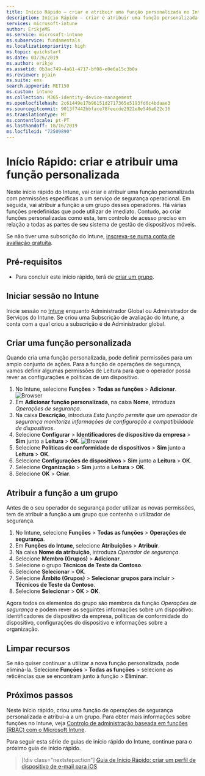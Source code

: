 ```yaml
---
title: Início Rápido – criar e atribuir uma função personalizada no Intune
description: Início Rápido – criar e atribuir uma função personalizada a um gestor de dispositivos remotos.
services: microsoft-intune
author: ErikjeMS
ms.service: microsoft-intune
ms.subservice: fundamentals
ms.localizationpriority: high
ms.topic: quickstart
ms.date: 03/26/2019
ms.author: erikje
ms.assetid: 0b3ac749-4a61-4717-bf08-e0e6a15c3b0a
ms.reviewer: pjain
ms.suite: ems
search.appverid: MET150
ms.custom: intune
ms.collection: M365-identity-device-management
ms.openlocfilehash: 2c61449e17b96151d2717365e5193fd6c4bdaae3
ms.sourcegitcommit: 9013f7442bbface78feecde2922e8e546a622c16
ms.translationtype: MT
ms.contentlocale: pt-PT
ms.lasthandoff: 10/16/2019
ms.locfileid: "72509890"
---
```

# <a name="quickstart-create-and-assign-a-custom-role"></a>Início Rápido: criar e atribuir uma função personalizada

Neste início rápido do Intune, vai criar e atribuir uma função personalizada com permissões específicas a um serviço de segurança operacional. Em seguida, vai atribuir a função a um grupo desses operadores. Há várias funções predefinidas que pode utilizar de imediato. Contudo, ao criar funções personalizadas como esta, tem controlo de acesso preciso em relação a todas as partes de seu sistema de gestão de dispositivos móveis.

Se não tiver uma subscrição do Intune, [inscreva-se numa conta de avaliação gratuita](free-trial-sign-up.md).

## <a name="prerequisites"></a>Pré-requisitos

- Para concluir este início rápido, terá de [criar um grupo](quickstart-create-group.md).

## <a name="sign-in-to-intune"></a>Iniciar sessão no Intune

Inicie sessão no [Intune](https://aka.ms/intuneportal) enquanto Administrador Global ou Administrador de Serviços do Intune. Se criou uma Subscrição de avaliação do Intune, a conta com a qual criou a subscrição é de Administrador global.

## <a name="create-a-custom-role"></a>Criar uma função personalizada

Quando cria uma função personalizada, pode definir permissões para um amplo conjunto de ações. Para a função de operações de segurança, vamos definir algumas permissões de Leitura para que o operador possa rever as configurações e políticas de um dispositivo.

1. No Intune, selecione **Funções** > **Todas as funções** > **Adicionar**.
![Browser](./media/quickstart-create-custom-role/add-custom-role.png)
2. Em **Adicionar função personalizada**, na caixa **Nome**, introduza *Operações de segurança*.
3. Na caixa **Descrição**, introduza *Esta função permite que um operador de segurança monitorize informações de configuração e compatibilidade de dispositivos*.
4. Selecione **Configurar** > **Identificadores de dispositivo da empresa** > **Sim** junto a **Leitura** > **OK**.
![Browser](./media/quickstart-create-custom-role/corp-device-id-read.png)
5. Selecione **Políticas de conformidade de dispositivos** > **Sim** junto a **Leitura** > **OK**.
6. Selecione **Configurações de dispositivos** > **Sim** junto a **Leitura** > **OK**.
7. Selecione **Organização** > **Sim** junto a **Leitura** > **OK**.
8. Selecione **OK** > **Criar**.

## <a name="assign-the-role-to-a-group"></a>Atribuir a função a um grupo

Antes de o seu operador de segurança poder utilizar as novas permissões, tem de atribuir a função a um grupo que contenha o utilizador de segurança.

1. No Intune, selecione **Funções** > **Todas as funções** > **Operações de segurança**.
2. Em **Funções do Intune**, selecione **Atribuições** > **Atribuir**.
3. Na caixa **Nome da atribuição**, introduza *Operador de segurança*.
4. Selecione **Membro (Grupos)**  > **Adicionar**.
5. Selecione o grupo **Técnicos de Teste da Contoso**.
6. Selecione **Selecionar** > **OK**.
7. Selecione **Âmbito (Grupos)**  > **Selecionar grupos para incluir** > **Técnicos de Teste da Contoso**.
8. Selecione **Selecionar** > **OK** > **OK**.

Agora todos os elementos do grupo são membros da função *Operações de segurança* e podem rever as seguintes informações sobre um dispositivo: identificadores de dispositivo da empresa, políticas de conformidade do dispositivo, configurações do dispositivo e informações sobre a organização.

## <a name="clean-up-resources"></a>Limpar recursos

Se não quiser continuar a utilizar a nova função personalizada, pode eliminá-la. Selecione **Funções** > **Todas as funções** > selecione as reticências que se encontram junto à função > **Eliminar**.

## <a name="next-steps"></a>Próximos passos

Neste início rápido, criou uma função de operações de segurança personalizada e atribui-a a um grupo. Para obter mais informações sobre funções no Intune, veja [Controlo de administração baseada em funções (RBAC) com o Microsoft Intune](role-based-access-control.md).

Para seguir esta série de guias de início rápido do Intune, continue para o próximo guia de início rápido.

> [!div class="nextstepaction"]
> [Guia de Início Rápido: criar um perfil de dispositivo de e-mail para iOS](../configuration/quickstart-email-profile.md)

